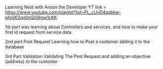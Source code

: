 Learning Nest with Anson the Developer 
YT link = https://www.youtube.com/playlist?list=PL_cUvD4qzbkw-phjGK2qq0nQiG6gw1cKK

1st part was learning about Controllers and services, and how to make your first
id request from service data

2nd part Post Request 
Learning how to Post a customer adding it to the database

3rd Part Validation
Validating The Post Request and adding an objective (address) to the customer 